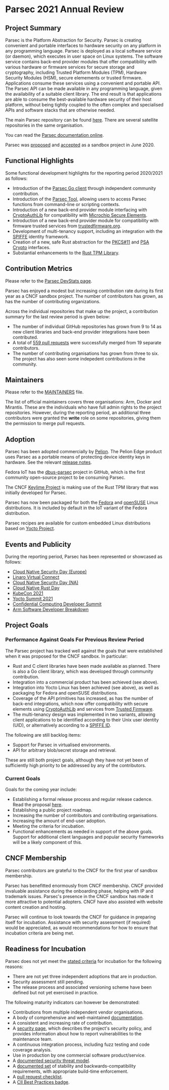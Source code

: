 # Parsec 2021 Annual Review

## Project Summary

Parsec is the Platform Abstraction for Security. Parsec is creating convenient and portable interfaces to hardware security on any platform in any programming language. Parsec is deployed as a local software service (or daemon), which executes in user space on Linux systems. The software service contains back-end provider modules that offer compatibility with various hardware or firmware services for secure storage and cryptography, including Trusted Platform Modules (TPM), Hardware Security Modules (HSM), secure elemements or trusted firmware. Applications consume these services using a convenient and portable API. The Parsec API can be made available in any programming language, given the availability of a suitable client library. The end result is that applications are able to consume the best-available hardware security of their host platform, without being tightly coupled to the often complex and specialised APIs and software stacks that are otherwise needed.

The main Parsec repository can be found [here](https://github.com/parallaxsecond/parsec). There are several satellite repositories in the same organisation.

You can read the [Parsec documentation online](https://parallaxsecond.github.io/parsec-book/).

Parsec was [proposed](https://github.com/cncf/toc/issues/442) and [accepted](https://lists.cncf.io/g/cncf-toc/message/4853) as a sandbox project in June 2020.

## Functional Highlights

Some functional development highlights for the reporting period 2020/2021 as follows:

- Introduction of the [Parsec Go client](https://github.com/parallaxsecond/parsec-client-go) through independent community contribution.
- Introduction of the [Parsec Tool](https://github.com/parallaxsecond/parsec-tool), allowing users to access Parsec functions from command-line or scripting contexts.
- Introduction of a new back-end provider module interfacing with [CryptoAuthLib](https://github.com/MicrochipTech/cryptoauthlib) for compatibility with [Microchip Secure Elements](https://www.microchip.com/en-us/products/security-ics/cryptoauthentication-family).
- Introduction of a new back-end provider module for compatibility with firmware trusted services from [trustedfirmware.org](https://www.trustedfirmware.org/projects/trusted-services/).
- Development of multi-tenancy support, including an integration with the [SPIFFE](https://spiffe.io) identity framework.
- Creation of a new, safe Rust abstraction for the [PKCS#11](https://github.com/parallaxsecond/rust-cryptoki) and [PSA Crypto](https://github.com/parallaxsecond/rust-psa-crypto) interfaces.
- Substantial enhancements to the [Rust TPM Library](https://github.com/parallaxsecond/rust-tss-esapi).

## Contribution Metrics

Please refer to the [Parsec DevStats page](https://parsec.devstats.cncf.io/d/8/dashboards?orgId=1&refresh=15m).

Parsec has enjoyed a modest but increasing contribution rate during its first year as a CNCF sandbox project. The number of contributors has grown, as has the number of contributing organizations.

Across the individual repositories that make up the project, a contribution summary for the last review period is given below:

- The number of individual GitHub repositories has grown from 9 to 14 as new client libraries and back-end provider integrations have been contributed.
- A total of [559 pull requests](https://github.com/pulls?page=1&q=is%3Amerged+is%3Apr+user%3Aparallaxsecond+archived%3Afalse+merged%3A%3E%3D2020-07-01) were successfully merged from 19 separate contributors.
- The number of contributing organisations has grown from three to six. The project has also seen some indepedent contributions in the community.

## Maintainers

Please refer to the [MAINTAINERS](https://github.com/paulhowardarm/parsec/blob/master/MAINTAINERS.toml) file.

The list of official maintainers covers three organisations: Arm, Docker and Mirantis. These are the individuals who have full admin rights to the project repositories. However, during the reporting period, an additional three contributors were granted the **write** role on some repositories, giving them the permission to merge pull requests.

## Adoption

Parsec has been adopted commercially by [Pelion](https://pelion.com). The Pelion Edge product uses Parsec as a portable means of protecting device identity keys in hardware. See the relevant [release notes](https://developer.pelion.com/docs/device-management-edge/2.3/release-notes/index.html).

Fedora IoT has the [dbus-parsec](https://github.com/fedora-iot/dbus-parsec) project in GitHub, which is the first community open-source project to be consuming Parsec.

The CNCF [Keylime Project](https://keylime.dev) is making use of the Rust TPM library that was initially developed for Parsec.

Parsec has now been packaged for both the [Fedora](https://koji.fedoraproject.org/koji/packageinfo?packageID=32320) and [openSUSE](https://build.opensuse.org/package/show/openSUSE:Factory/parsec) Linux distributions. It is included by default in the IoT variant of the Fedora distribution.

Parsec recipes are available for custom embedded Linux distributions based on [Yocto Project](https://git.yoctoproject.org/cgit/cgit.cgi/meta-security/tree/meta-parsec).

## Events and Publicity

During the reporting period, Parsec has been represented or showcased as follows:

- [Cloud Native Security Day (Europe)](https://youtu.be/bYFQXcPSf0I)
- [Linaro Virtual Connect](https://youtu.be/GqiISmXO_78)
- [Cloud Native Security Day (NA)](https://youtu.be/-I_rCKMyY7Y)
- [Cloud Native Rust Day](https://youtu.be/49cXCDLALYY)
- [KubeCon 2021](https://youtu.be/G-MvFqkVJTI)
- [Yocto Summit 2021](https://www.youtube.com/watch?v=030ZVCTxaIg)
- [Confidential Computing Developer Summit](https://youtu.be/mmTpzRVeSoQ)
- [Arm Software Developer Breakdown](https://www.youtube.com/playlist?list=PLKjl7IFAwc4S7WQqqphCsyy6DPDxJ2Skg)

## Project Goals

### Performance Against Goals For Previous Review Period

The Parsec project has tracked well against the goals that were established when it was proposed for the CNCF sandbox. In particular:

- Rust and C client libraries have been made available as planned. There is also a Go client library, which was developed through community contribution.
- Integration into a commercial product has been achieved (see above).
- Integration into Yocto Linux has been achieved (see above), as well as packaging for Fedora and openSUSE distributions.
- Coverage of the API primitives has increased, as has the number of back-end integrations, which now offer compatibility with secure elements using [CryptoAuthLib](https://github.com/MicrochipTech/cryptoauthlib) and services from [Trusted Firmware](https://www.trustedfirmware.org/projects/trusted-services/).
- The multi-tenancy design was implemented in two variants, allowing client applications to be identified according to their Unix user identity (UID), or alternatively according to a [SPIFFE ID](https://spiffe.io).

The following are still backlog items:

- Support for Parsec in virtualised environments.
- API for arbitrary blob/secret storage and retrieval.

These are still both project goals, although they have not yet been of sufficiently high priority to be addressed by any of the contributors.

### Current Goals

Goals for the coming year include:

- Establishing a formal release process and regular release cadence. Read the proposal [here](https://parallaxsecond.github.io/parsec-book/contributing/release_process.html).
- Establishing a public project roadmap.
- Increasing the number of contributors and contributing organisations.
- Increasing the amount of end-user adoption.
- Meeting the criteria for incubation.
- Functional enhancements as needed in support of the above goals. Support for additional client languages and popular security frameworks will be a likely component of this.

## CNCF Membership

Parsec contributors are grateful to the CNCF for the first year of sandbox membership.

Parsec has benefitted enormously from CNCF membership. CNCF provided invaluable assistance during the onboarding phase, helping with IP and trademark issues. Parsec's presence in the CNCF sandbox has made it more attractive to potential adopters. CNCF have also assisted with website content creation and hosting.

Parsec will continue to look towards the CNCF for guidance in preparing itself for incubation. Assistance with security assessment (if required) would be appreciated, as would recommendations for how to ensure that incubation criteria are being met.

## Readiness for Incubation

Parsec does not yet meet the [stated criteria](https://github.com/cncf/toc/blob/main/process/graduation_criteria.md#incubating-stage) for incubation for the following reasons:

- There are not yet three independent adoptions that are in production.
- Security assessment still pending.
- The release process and associated versioning scheme have been defined but not yet exercised in practice.

The following maturity indicators can however be demonstrated:

- Contributions from multiple independent vendor organisations.
- A body of comprehensive and well-maintained [documentation](https://parallaxsecond.github.io/parsec-book/index.html).
- A consistent and increasing rate of contribution.
- A [security page](https://github.com/parallaxsecond/parsec/security), which describes the project's security policy, and provides information about how to report vulnerabilities to the maintenance team.
- A continuous integration process, including fuzz testing and code coverage analysis.
- Use in production by one commercial software product/service.
- A [documented security threat model](https://parallaxsecond.github.io/parsec-book/parsec_security/rust_client_threat_model/threat_model.html).
- A [documented set](https://parallaxsecond.github.io/parsec-book/parsec_service/stability.html) of stability and backwards-compatibility requirements, with appropriate build-time enforcement.
- A [pull request checklist](https://parallaxsecond.github.io/parsec-book/contributing/pr_checklist.html).
- A [CII Best Practices badge](https://bestpractices.coreinfrastructure.org/en/projects/4856).

